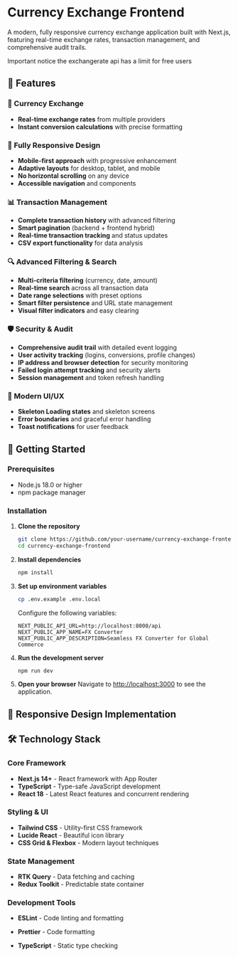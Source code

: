 # Currency Exchange Frontend

A modern, fully responsive currency exchange application built with Next.js, featuring real-time exchange rates, transaction management, and comprehensive audit trails.

Important notice the exchangerate api has a limit for free users

## 🌟 Features

### 💱 Currency Exchange

- **Real-time exchange rates** from multiple providers
- **Instant conversion calculations** with precise formatting

### 📱 Fully Responsive Design

- **Mobile-first approach** with progressive enhancement
- **Adaptive layouts** for desktop, tablet, and mobile
- **No horizontal scrolling** on any device
- **Accessible navigation** and components

### 📊 Transaction Management

- **Complete transaction history** with advanced filtering
- **Smart pagination** (backend + frontend hybrid)
- **Real-time transaction tracking** and status updates
- **CSV export functionality** for data analysis

### 🔍 Advanced Filtering & Search

- **Multi-criteria filtering** (currency, date, amount)
- **Real-time search** across all transaction data
- **Date range selections** with preset options
- **Smart filter persistence** and URL state management
- **Visual filter indicators** and easy clearing

### 🛡️ Security & Audit

- **Comprehensive audit trail** with detailed event logging
- **User activity tracking** (logins, conversions, profile changes)
- **IP address and browser detection** for security monitoring
- **Failed login attempt tracking** and security alerts
- **Session management** and token refresh handling

### 🎨 Modern UI/UX

- **Skeleton Loading states** and skeleton screens
- **Error boundaries** and graceful error handling
- **Toast notifications** for user feedback

## 🚀 Getting Started

### Prerequisites

- Node.js 18.0 or higher
- npm package manager

### Installation

1. **Clone the repository**

   ```bash
   git clone https://github.com/your-username/currency-exchange-frontend.git
   cd currency-exchange-frontend
   ```

2. **Install dependencies**

   ```bash
   npm install
   ```

3. **Set up environment variables**

   ```bash
   cp .env.example .env.local
   ```

   Configure the following variables:

   ```env
   NEXT_PUBLIC_API_URL=http://localhost:8000/api
   NEXT_PUBLIC_APP_NAME=FX Converter
   NEXT_PUBLIC_APP_DESCRIPTION=Seamless FX Converter for Global Commerce
   ```

4. **Run the development server**

   ```bash
   npm run dev
   ```

5. **Open your browser**
   Navigate to [http://localhost:3000](http://localhost:3000) to see the application.

## 📱 Responsive Design Implementation

## 🛠️ Technology Stack

### Core Framework

- **Next.js 14+** - React framework with App Router
- **TypeScript** - Type-safe JavaScript development
- **React 18** - Latest React features and concurrent rendering

### Styling & UI

- **Tailwind CSS** - Utility-first CSS framework
- **Lucide React** - Beautiful icon library
- **CSS Grid & Flexbox** - Modern layout techniques

### State Management

- **RTK Query** - Data fetching and caching
- **Redux Toolkit** - Predictable state container

### Development Tools

- **ESLint** - Code linting and formatting
- **Prettier** - Code formatting

- **TypeScript** - Static type checking
